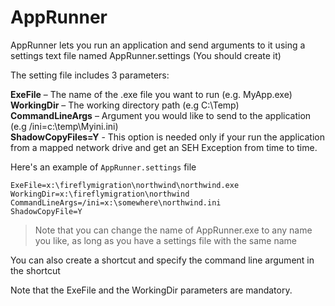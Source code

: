 # AppRunner 

AppRunner lets you run an application and send arguments to it using a settings text file named AppRunner.settings (You should create it)

The setting file includes 3 parameters:

**ExeFile** – The name of the .exe file you want to run (e.g. MyApp.exe)  
**WorkingDir** – The working directory path (e.g C:\Temp\)  
**CommandLineArgs** – Argument you would like to send to the application (e.g /ini=c:\temp\Myini.ini)  
**ShadowCopyFiles=Y** - This option is needed only if your run the application from a mapped network drive and get an SEH Exception from time to time.

Here's an example of `AppRunner.settings` file
```
ExeFile=x:\fireflymigration\northwind\northwind.exe
WorkingDir=x:\fireflymigration\northwind
CommandLineArgs=/ini=x:\somewhere\northwind.ini
ShadowCopyFile=Y
```


> Note that you can change the name of AppRunner.exe to any name you like, as long as you have a settings file with the same name

You can also create a shortcut and specify the command line argument in the shortcut

Note that the ExeFile and the WorkingDir parameters are mandatory.
